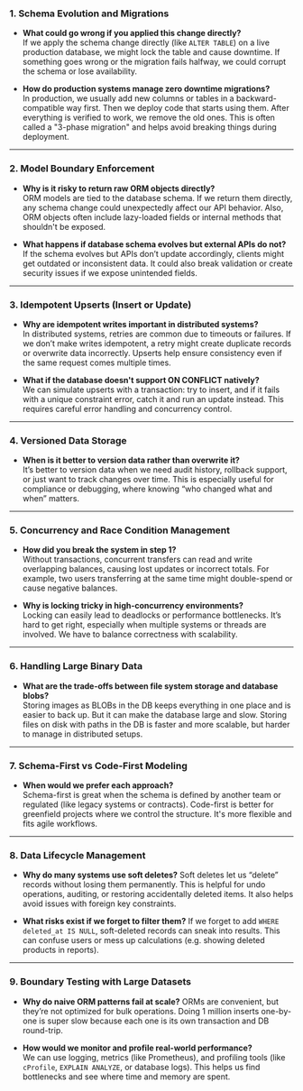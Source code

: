 
### 1. Schema Evolution and Migrations

- **What could go wrong if you applied this change directly?**  
  If we apply the schema change directly (like `ALTER TABLE`) on a live production database, we might lock the table and cause downtime. If something goes wrong or the migration fails halfway, we could corrupt the schema or lose availability.

- **How do production systems manage zero downtime migrations?**  
  In production, we usually add new columns or tables in a backward-compatible way first. Then we deploy code that starts using them. After everything is verified to work, we remove the old ones. This is often called a "3-phase migration" and helps avoid breaking things during deployment.

---

### 2. Model Boundary Enforcement

- **Why is it risky to return raw ORM objects directly?**  
  ORM models are tied to the database schema. If we return them directly, any schema change could unexpectedly affect our API behavior. Also, ORM objects often include lazy-loaded fields or internal methods that shouldn't be exposed.

- **What happens if database schema evolves but external APIs do not?**  
  If the schema evolves but APIs don’t update accordingly, clients might get outdated or inconsistent data. It could also break validation or create security issues if we expose unintended fields.

---

### 3. Idempotent Upserts (Insert or Update)

- **Why are idempotent writes important in distributed systems?**  
  In distributed systems, retries are common due to timeouts or failures. If we don’t make writes idempotent, a retry might create duplicate records or overwrite data incorrectly. Upserts help ensure consistency even if the same request comes multiple times.

- **What if the database doesn't support ON CONFLICT natively?**  
  We can simulate upserts with a transaction: try to insert, and if it fails with a unique constraint error, catch it and run an update instead. This requires careful error handling and concurrency control.

---

### 4. Versioned Data Storage

- **When is it better to version data rather than overwrite it?**  
  It’s better to version data when we need audit history, rollback support, or just want to track changes over time. This is especially useful for compliance or debugging, where knowing “who changed what and when” matters.

---

### 5. Concurrency and Race Condition Management

- **How did you break the system in step 1?**  
  Without transactions, concurrent transfers can read and write overlapping balances, causing lost updates or incorrect totals. For example, two users transferring at the same time might double-spend or cause negative balances.

- **Why is locking tricky in high-concurrency environments?**  
  Locking can easily lead to deadlocks or performance bottlenecks. It’s hard to get right, especially when multiple systems or threads are involved. We have to balance correctness with scalability.

---

### 6. Handling Large Binary Data

- **What are the trade-offs between file system storage and database blobs?**  
  Storing images as BLOBs in the DB keeps everything in one place and is easier to back up. But it can make the database large and slow. Storing files on disk with paths in the DB is faster and more scalable, but harder to manage in distributed setups.

---

### 7. Schema-First vs Code-First Modeling

- **When would we prefer each approach?**  
  Schema-first is great when the schema is defined by another team or regulated (like legacy systems or contracts). Code-first is better for greenfield projects where we control the structure. It's more flexible and fits agile workflows.

---

### 8. Data Lifecycle Management

- **Why do many systems use soft deletes?**
  Soft deletes let us “delete” records without losing them permanently. This is helpful for undo operations, auditing, or restoring accidentally deleted items. It also helps avoid issues with foreign key constraints.

- **What risks exist if we forget to filter them?** 
  If we forget to add `WHERE deleted_at IS NULL`, soft-deleted records can sneak into results. This can confuse users or mess up calculations (e.g. showing deleted products in reports).

---

### 9. Boundary Testing with Large Datasets

- **Why do naive ORM patterns fail at scale?**
    ORMs are convenient, but they’re not optimized for bulk operations. Doing 1 million inserts one-by-one is super slow because each one is its own transaction and DB round-trip.

- **How would we monitor and profile real-world performance?**  
  We can use logging, metrics (like Prometheus), and profiling tools (like `cProfile`, `EXPLAIN ANALYZE`, or database logs). This helps us find bottlenecks and see where time and memory are spent.




